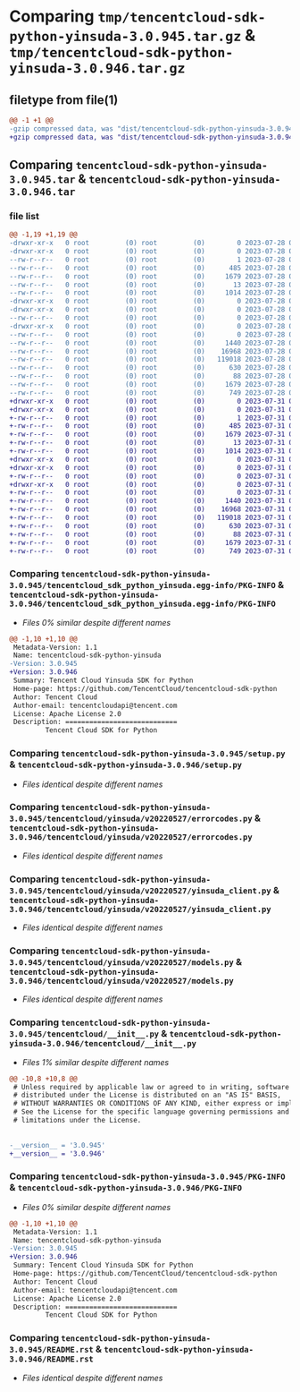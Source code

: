 # Comparing `tmp/tencentcloud-sdk-python-yinsuda-3.0.945.tar.gz` & `tmp/tencentcloud-sdk-python-yinsuda-3.0.946.tar.gz`

## filetype from file(1)

```diff
@@ -1 +1 @@
-gzip compressed data, was "dist/tencentcloud-sdk-python-yinsuda-3.0.945.tar", last modified: Fri Jul 28 00:40:07 2023, max compression
+gzip compressed data, was "dist/tencentcloud-sdk-python-yinsuda-3.0.946.tar", last modified: Mon Jul 31 00:40:23 2023, max compression
```

## Comparing `tencentcloud-sdk-python-yinsuda-3.0.945.tar` & `tencentcloud-sdk-python-yinsuda-3.0.946.tar`

### file list

```diff
@@ -1,19 +1,19 @@
-drwxr-xr-x   0 root         (0) root         (0)        0 2023-07-28 00:40:07.000000 tencentcloud-sdk-python-yinsuda-3.0.945/
-drwxr-xr-x   0 root         (0) root         (0)        0 2023-07-28 00:40:07.000000 tencentcloud-sdk-python-yinsuda-3.0.945/tencentcloud_sdk_python_yinsuda.egg-info/
--rw-r--r--   0 root         (0) root         (0)        1 2023-07-28 00:40:07.000000 tencentcloud-sdk-python-yinsuda-3.0.945/tencentcloud_sdk_python_yinsuda.egg-info/dependency_links.txt
--rw-r--r--   0 root         (0) root         (0)      485 2023-07-28 00:40:07.000000 tencentcloud-sdk-python-yinsuda-3.0.945/tencentcloud_sdk_python_yinsuda.egg-info/SOURCES.txt
--rw-r--r--   0 root         (0) root         (0)     1679 2023-07-28 00:40:07.000000 tencentcloud-sdk-python-yinsuda-3.0.945/tencentcloud_sdk_python_yinsuda.egg-info/PKG-INFO
--rw-r--r--   0 root         (0) root         (0)       13 2023-07-28 00:40:07.000000 tencentcloud-sdk-python-yinsuda-3.0.945/tencentcloud_sdk_python_yinsuda.egg-info/top_level.txt
--rw-r--r--   0 root         (0) root         (0)     1014 2023-07-28 00:40:07.000000 tencentcloud-sdk-python-yinsuda-3.0.945/setup.py
-drwxr-xr-x   0 root         (0) root         (0)        0 2023-07-28 00:40:07.000000 tencentcloud-sdk-python-yinsuda-3.0.945/tencentcloud/
-drwxr-xr-x   0 root         (0) root         (0)        0 2023-07-28 00:40:07.000000 tencentcloud-sdk-python-yinsuda-3.0.945/tencentcloud/yinsuda/
--rw-r--r--   0 root         (0) root         (0)        0 2023-07-28 00:40:07.000000 tencentcloud-sdk-python-yinsuda-3.0.945/tencentcloud/yinsuda/__init__.py
-drwxr-xr-x   0 root         (0) root         (0)        0 2023-07-28 00:40:07.000000 tencentcloud-sdk-python-yinsuda-3.0.945/tencentcloud/yinsuda/v20220527/
--rw-r--r--   0 root         (0) root         (0)        0 2023-07-28 00:40:07.000000 tencentcloud-sdk-python-yinsuda-3.0.945/tencentcloud/yinsuda/v20220527/__init__.py
--rw-r--r--   0 root         (0) root         (0)     1440 2023-07-28 00:40:07.000000 tencentcloud-sdk-python-yinsuda-3.0.945/tencentcloud/yinsuda/v20220527/errorcodes.py
--rw-r--r--   0 root         (0) root         (0)    16968 2023-07-28 00:40:07.000000 tencentcloud-sdk-python-yinsuda-3.0.945/tencentcloud/yinsuda/v20220527/yinsuda_client.py
--rw-r--r--   0 root         (0) root         (0)   119018 2023-07-28 00:40:07.000000 tencentcloud-sdk-python-yinsuda-3.0.945/tencentcloud/yinsuda/v20220527/models.py
--rw-r--r--   0 root         (0) root         (0)      630 2023-07-28 00:40:07.000000 tencentcloud-sdk-python-yinsuda-3.0.945/tencentcloud/__init__.py
--rw-r--r--   0 root         (0) root         (0)       88 2023-07-28 00:40:07.000000 tencentcloud-sdk-python-yinsuda-3.0.945/setup.cfg
--rw-r--r--   0 root         (0) root         (0)     1679 2023-07-28 00:40:07.000000 tencentcloud-sdk-python-yinsuda-3.0.945/PKG-INFO
--rw-r--r--   0 root         (0) root         (0)      749 2023-07-28 00:40:07.000000 tencentcloud-sdk-python-yinsuda-3.0.945/README.rst
+drwxr-xr-x   0 root         (0) root         (0)        0 2023-07-31 00:40:23.000000 tencentcloud-sdk-python-yinsuda-3.0.946/
+drwxr-xr-x   0 root         (0) root         (0)        0 2023-07-31 00:40:23.000000 tencentcloud-sdk-python-yinsuda-3.0.946/tencentcloud_sdk_python_yinsuda.egg-info/
+-rw-r--r--   0 root         (0) root         (0)        1 2023-07-31 00:40:23.000000 tencentcloud-sdk-python-yinsuda-3.0.946/tencentcloud_sdk_python_yinsuda.egg-info/dependency_links.txt
+-rw-r--r--   0 root         (0) root         (0)      485 2023-07-31 00:40:23.000000 tencentcloud-sdk-python-yinsuda-3.0.946/tencentcloud_sdk_python_yinsuda.egg-info/SOURCES.txt
+-rw-r--r--   0 root         (0) root         (0)     1679 2023-07-31 00:40:23.000000 tencentcloud-sdk-python-yinsuda-3.0.946/tencentcloud_sdk_python_yinsuda.egg-info/PKG-INFO
+-rw-r--r--   0 root         (0) root         (0)       13 2023-07-31 00:40:23.000000 tencentcloud-sdk-python-yinsuda-3.0.946/tencentcloud_sdk_python_yinsuda.egg-info/top_level.txt
+-rw-r--r--   0 root         (0) root         (0)     1014 2023-07-31 00:40:23.000000 tencentcloud-sdk-python-yinsuda-3.0.946/setup.py
+drwxr-xr-x   0 root         (0) root         (0)        0 2023-07-31 00:40:23.000000 tencentcloud-sdk-python-yinsuda-3.0.946/tencentcloud/
+drwxr-xr-x   0 root         (0) root         (0)        0 2023-07-31 00:40:23.000000 tencentcloud-sdk-python-yinsuda-3.0.946/tencentcloud/yinsuda/
+-rw-r--r--   0 root         (0) root         (0)        0 2023-07-31 00:40:23.000000 tencentcloud-sdk-python-yinsuda-3.0.946/tencentcloud/yinsuda/__init__.py
+drwxr-xr-x   0 root         (0) root         (0)        0 2023-07-31 00:40:23.000000 tencentcloud-sdk-python-yinsuda-3.0.946/tencentcloud/yinsuda/v20220527/
+-rw-r--r--   0 root         (0) root         (0)        0 2023-07-31 00:40:23.000000 tencentcloud-sdk-python-yinsuda-3.0.946/tencentcloud/yinsuda/v20220527/__init__.py
+-rw-r--r--   0 root         (0) root         (0)     1440 2023-07-31 00:40:23.000000 tencentcloud-sdk-python-yinsuda-3.0.946/tencentcloud/yinsuda/v20220527/errorcodes.py
+-rw-r--r--   0 root         (0) root         (0)    16968 2023-07-31 00:40:23.000000 tencentcloud-sdk-python-yinsuda-3.0.946/tencentcloud/yinsuda/v20220527/yinsuda_client.py
+-rw-r--r--   0 root         (0) root         (0)   119018 2023-07-31 00:40:23.000000 tencentcloud-sdk-python-yinsuda-3.0.946/tencentcloud/yinsuda/v20220527/models.py
+-rw-r--r--   0 root         (0) root         (0)      630 2023-07-31 00:40:23.000000 tencentcloud-sdk-python-yinsuda-3.0.946/tencentcloud/__init__.py
+-rw-r--r--   0 root         (0) root         (0)       88 2023-07-31 00:40:23.000000 tencentcloud-sdk-python-yinsuda-3.0.946/setup.cfg
+-rw-r--r--   0 root         (0) root         (0)     1679 2023-07-31 00:40:23.000000 tencentcloud-sdk-python-yinsuda-3.0.946/PKG-INFO
+-rw-r--r--   0 root         (0) root         (0)      749 2023-07-31 00:40:23.000000 tencentcloud-sdk-python-yinsuda-3.0.946/README.rst
```

### Comparing `tencentcloud-sdk-python-yinsuda-3.0.945/tencentcloud_sdk_python_yinsuda.egg-info/PKG-INFO` & `tencentcloud-sdk-python-yinsuda-3.0.946/tencentcloud_sdk_python_yinsuda.egg-info/PKG-INFO`

 * *Files 0% similar despite different names*

```diff
@@ -1,10 +1,10 @@
 Metadata-Version: 1.1
 Name: tencentcloud-sdk-python-yinsuda
-Version: 3.0.945
+Version: 3.0.946
 Summary: Tencent Cloud Yinsuda SDK for Python
 Home-page: https://github.com/TencentCloud/tencentcloud-sdk-python
 Author: Tencent Cloud
 Author-email: tencentcloudapi@tencent.com
 License: Apache License 2.0
 Description: ============================
         Tencent Cloud SDK for Python
```

### Comparing `tencentcloud-sdk-python-yinsuda-3.0.945/setup.py` & `tencentcloud-sdk-python-yinsuda-3.0.946/setup.py`

 * *Files identical despite different names*

### Comparing `tencentcloud-sdk-python-yinsuda-3.0.945/tencentcloud/yinsuda/v20220527/errorcodes.py` & `tencentcloud-sdk-python-yinsuda-3.0.946/tencentcloud/yinsuda/v20220527/errorcodes.py`

 * *Files identical despite different names*

### Comparing `tencentcloud-sdk-python-yinsuda-3.0.945/tencentcloud/yinsuda/v20220527/yinsuda_client.py` & `tencentcloud-sdk-python-yinsuda-3.0.946/tencentcloud/yinsuda/v20220527/yinsuda_client.py`

 * *Files identical despite different names*

### Comparing `tencentcloud-sdk-python-yinsuda-3.0.945/tencentcloud/yinsuda/v20220527/models.py` & `tencentcloud-sdk-python-yinsuda-3.0.946/tencentcloud/yinsuda/v20220527/models.py`

 * *Files identical despite different names*

### Comparing `tencentcloud-sdk-python-yinsuda-3.0.945/tencentcloud/__init__.py` & `tencentcloud-sdk-python-yinsuda-3.0.946/tencentcloud/__init__.py`

 * *Files 1% similar despite different names*

```diff
@@ -10,8 +10,8 @@
 # Unless required by applicable law or agreed to in writing, software
 # distributed under the License is distributed on an "AS IS" BASIS,
 # WITHOUT WARRANTIES OR CONDITIONS OF ANY KIND, either express or implied.
 # See the License for the specific language governing permissions and
 # limitations under the License.
 
 
-__version__ = '3.0.945'
+__version__ = '3.0.946'
```

### Comparing `tencentcloud-sdk-python-yinsuda-3.0.945/PKG-INFO` & `tencentcloud-sdk-python-yinsuda-3.0.946/PKG-INFO`

 * *Files 0% similar despite different names*

```diff
@@ -1,10 +1,10 @@
 Metadata-Version: 1.1
 Name: tencentcloud-sdk-python-yinsuda
-Version: 3.0.945
+Version: 3.0.946
 Summary: Tencent Cloud Yinsuda SDK for Python
 Home-page: https://github.com/TencentCloud/tencentcloud-sdk-python
 Author: Tencent Cloud
 Author-email: tencentcloudapi@tencent.com
 License: Apache License 2.0
 Description: ============================
         Tencent Cloud SDK for Python
```

### Comparing `tencentcloud-sdk-python-yinsuda-3.0.945/README.rst` & `tencentcloud-sdk-python-yinsuda-3.0.946/README.rst`

 * *Files identical despite different names*

